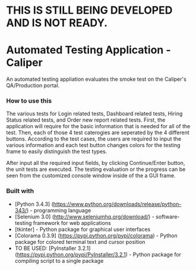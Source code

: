 # THIS IS STILL BEING DEVELOPED AND IS NOT READY.
# Automated Testing Application - Caliper
An automated testing appliation evaluates the smoke test on the Caliper's QA/Production portal.

### How to use this
The various tests for Login related tests, Dashboard related tests, Hiring Status related tests, and Order new report related tests. First, the application will require for the basic information that is needed for all of the test. Then, each of those 4 test caterogies are seperated by the 4 different buttons. According to the test cases, the users are required to input the various information and each test button changes colors for the testing frame to easily distinguish the test types. 

After input all the required input fields, by clicking Continue/Enter button, the unit tests are executed. The testing evaluation or the progress can be seen from the customized console window inside of the a GUI frame. 

### Built with
* [Python 3.4.3] (https://www.python.org/downloads/release/python-343/) - programming language
* [Selenium 3.0] (http://www.seleniumhq.org/download/) - software-testing framework for web applications
* [tkinter] - Python package for graphical user interfaces
* [Colorama 0.3.9] (https://pypi.python.org/pypi/colorama) - Python package for colored terminal text and cursor position
* TO BE USED: [PyInstaller 3.2.1] (https://pypi.python.org/pypi/PyInstaller/3.2.1) - Python package for compiling script to a single package



